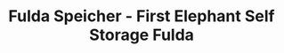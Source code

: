 ---
title: "Fulda Speicher - First Elephant Self Storage Fulda"
url: /fulda/fulda-speicher-first-elephant-self-storage-fulda/
shop: Mieten
---